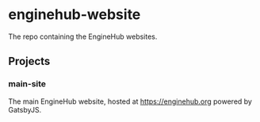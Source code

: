 # enginehub-website

The repo containing the EngineHub websites.

## Projects

### main-site

The main EngineHub website, hosted at https://enginehub.org powered by GatsbyJS.
